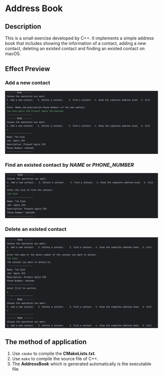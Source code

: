# Address Book

## Description

This is a small exercise developed by C++. It implements a simple address book that includes showing the information of a contact, adding a new contact, deleting an existed contact and finding an existed contact on macOS.

## Effect Preview

### Add a new contact

<img src = "./res/add_new_contact.jpg">

### Find an existed contact by *NAME* or *PHONE_NUMBER*

<img src = "./res/find_by_name.jpg">

### Delete an existed contact

<img src = "./res/delete_contact.jpg">

## The method of application

1. Use `cmake` to compile the **CMakeLists.txt**.
2. Use `make` to compile the source file of C++.
3. The **AddressBook** which is generated automatically is the executable file.